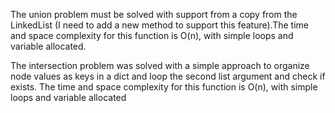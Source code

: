 The union problem must be solved with support from a copy from the LinkedList (I need to add a new method to support this feature).The time and space complexity for this function is O(n), with simple loops and variable allocated.

The intersection problem was solved with a simple approach to organize node values as keys in a dict and loop the second list argument and check if exists. The time and space complexity for this function is O(n), with simple loops and variable allocated